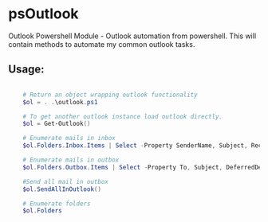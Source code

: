 psOutlook
=========

Outlook Powershell Module - Outlook automation from powershell. This will contain methods to automate my common outlook tasks.



Usage:
-------

```powershell

    # Return an object wrapping outlook functionality
    $ol = . .\outlook.ps1

    # To get another outlook instance load outlook directly.
    $ol = Get-Outlook()

    # Enumerate mails in inbox
    $ol.Folders.Inbox.Items | Select -Property SenderName, Subject, ReceivedTime

    # Enumerate mails in outbox
    $ol.Folders.Outbox.Items | Select -Property To, Subject, DeferredDeliveryTime

    #Send all mail in outbox
    $ol.SendAllInOutlook()

    # Enumerate folders 
    $ol.Folders
```